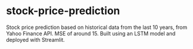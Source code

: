 # stock-price-prediction
Stock price prediction based on historical data from the last 10 years, from Yahoo Finance API. MSE of around 15. Built using an LSTM model and deployed with Streamlit. 
